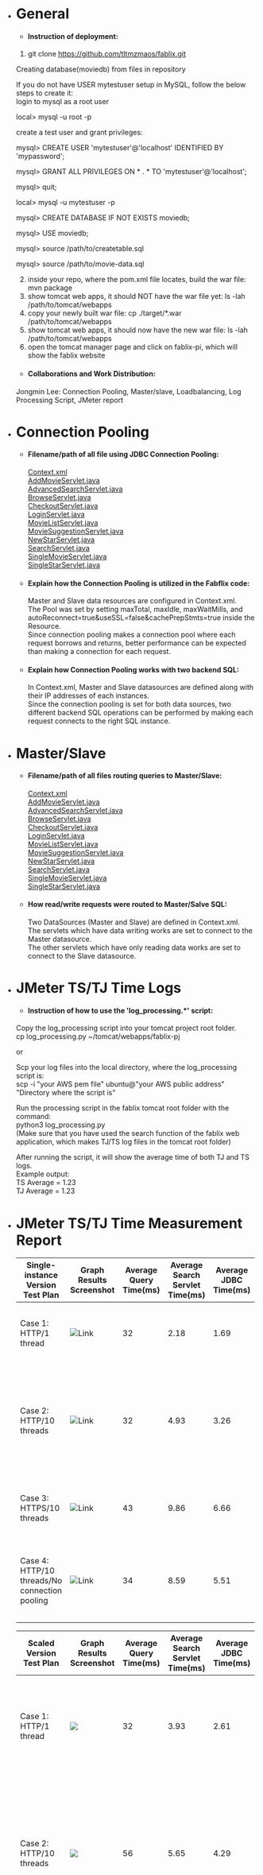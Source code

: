 - # General  
       
    - #### Instruction of deployment:
    1. git clone https://github.com/tltmzmaos/fablix.git
    
    Creating database(moviedb) from files in repository
    
    If you do not have USER mytestuser setup in MySQL, follow the below steps to create it:\
    login to mysql as a root user

    local> mysql -u root -p
    
    create a test user and grant privileges:

    mysql> CREATE USER 'mytestuser'@'localhost' IDENTIFIED BY 'mypassword';
    
    mysql> GRANT ALL PRIVILEGES ON * . * TO 'mytestuser'@'localhost';
    
    mysql> quit;
    
    local> mysql -u mytestuser -p
    
    mysql> CREATE DATABASE IF NOT EXISTS moviedb;
    
    mysql> USE moviedb;
    
    mysql> source /path/to/createtable.sql 
    
    mysql> source /path/to/movie-data.sql
    
    2. inside your repo, where the pom.xml file locates, build the war file:
    mvn package
    3. show tomcat web apps, it should NOT have the war file yet:
    ls -lah /path/to/tomcat/webapps
    4. copy your newly built war file:
    cp ./target/*.war /path/to/tomcat/webapps
    5. show tomcat web apps, it should now have the new war file:
    ls -lah /path/to/tomcat/webapps
    6. open the tomcat manager page and click on fablix-pi, which will show the fablix website
    
    - #### Collaborations and Work Distribution:  
    Jongmin Lee: Connection Pooling, Master/slave, Loadbalancing, Log Processing Script, JMeter report  
    
- # Connection Pooling  
    - #### Filename/path of all file using JDBC Connection Pooling:  
        [Context.xml](https://github.com/tltmzmaos/fablix/blob/master/fablix-web/web/META-INF/context.xml)  
        [AddMovieServlet.java](https://github.com/tltmzmaos/fablix/blob/master/fablix-web/src/AddMovieServlet.java)  
        [AdvancedSearchServlet.java](https://github.com/tltmzmaos/fablix/blob/master/fablix-web/src/AdvancedSearchServlet.java)  
        [BrowseServlet.java](https://github.com/tltmzmaos/fablix/blob/master/fablix-web/src/BrowseServlet.java)  
        [CheckoutServlet.java](https://github.com/tltmzmaos/fablix/blob/master/fablix-web/src/CheckoutServlet.java)  
        [LoginServlet.java](https://github.com/tltmzmaos/fablix/blob/master/fablix-web/src/LoginServlet.java)  
        [MovieListServlet.java](https://github.com/tltmzmaos/fablix/blob/master/fablix-web/src/MovieListServlet.java)  
        [MovieSuggestionServlet.java](https://github.com/tltmzmaos/fablix/blob/master/fablix-web/src/MovieSuggestionServlet.java)  
        [NewStarServlet.java](https://github.com/tltmzmaos/fablix/blob/master/fablix-web/src/NewStarServlet.java)  
        [SearchServlet.java](https://github.com/tltmzmaos/fablix/blob/master/fablix-web/src/SearchServlet.java)  
        [SingleMovieServlet.java](https://github.com/tltmzmaos/fablix/blob/master/fablix-web/src/SingleMovieServlet.java)  
        [SingleStarServlet.java](https://github.com/tltmzmaos/fablix/blob/master/fablix-web/src/SingleStarServlet.java)  
        
    - #### Explain how the Connection Pooling is utilized in the Fabflix code:  
        Master and Slave data resources are configured in Context.xml.  
        The Pool was set by setting maxTotal, maxIdle, maxWaitMills, and autoReconnect=true&amp;useSSL=false&amp;cachePrepStmts=true inside the Resource.  
        Since connection pooling makes a connection pool where each request borrows and returns, better performance can be expected than making a connection for each request.
        
          
    - #### Explain how Connection Pooling works with two backend SQL:  
        In Context.xml, Master and Slave datasources are defined along with their IP addresses of each instances.  
        Since the connection pooling is set for both data sources, two different backend SQL operations can be performed by making each request connects to the right SQL instance.
        
        
- # Master/Slave  
    - #### Filename/path of all files routing queries to Master/Slave:  
        [Context.xml](https://github.com/tltmzmaos/fablix/blob/master/fablix-web/web/META-INF/context.xml)  
        [AddMovieServlet.java](https://github.com/tltmzmaos/fablix/blob/master/fablix-web/src/AddMovieServlet.java)  
        [AdvancedSearchServlet.java](https://github.com/tltmzmaos/fablix/blob/master/fablix-web/src/AdvancedSearchServlet.java)  
        [BrowseServlet.java](https://github.com/tltmzmaos/fablix/blob/master/fablix-web/src/BrowseServlet.java)  
        [CheckoutServlet.java](https://github.com/tltmzmaos/fablix/blob/master/fablix-web/src/CheckoutServlet.java)  
        [LoginServlet.java](https://github.com/tltmzmaos/fablix/blob/master/fablix-web/src/LoginServlet.java)  
        [MovieListServlet.java](https://github.com/tltmzmaos/fablix/blob/master/fablix-web/src/MovieListServlet.java)  
        [MovieSuggestionServlet.java](https://github.com/tltmzmaos/fablix/blob/master/fablix-web/src/MovieSuggestionServlet.java)  
        [NewStarServlet.java](https://github.com/tltmzmaos/fablix/blob/master/fablix-web/src/NewStarServlet.java)  
        [SearchServlet.java](https://github.com/tltmzmaos/fablix/blob/master/fablix-web/src/SearchServlet.java)  
        [SingleMovieServlet.java](https://github.com/tltmzmaos/fablix/blob/master/fablix-web/src/SingleMovieServlet.java)  
        [SingleStarServlet.java](https://github.com/tltmzmaos/fablix/blob/master/fablix-web/src/SingleStarServlet.java)  
        
    - #### How read/write requests were routed to Master/Salve SQL:  
        Two DataSources (Master and Slave) are defined in Context.xml.  
        The servlets which have data writing works are set to connect to the Master datasource.  
        The other servlets which have only reading data works are set to connect to the Slave datasource.  
         
         
          
- # JMeter TS/TJ Time Logs  
    - #### Instruction of how to use the 'log_processing.*' script:  
    Copy the log_processing script into your tomcat project root folder.  
    cp log_processing.py ~/tomcat/webapps/fablix-pj   
      
    or  
      
    Scp your log files into the local directory, where the log_processing script is:  
    scp -i "your AWS pem file" ubuntu@"your AWS public address" "Directory where the script is"  
    
    Run the processing script in the fablix tomcat root folder with the command:  
    python3 log_processing.py  
    (Make sure that you have used the search function of the fablix web application, which makes TJ/TS log files in the tomcat root folder)  
      
    After running the script, it will show the average time of both TJ and TS logs.  
    Example output:  
    TS Average = 1.23  
    TJ Average = 1.23 
    

        
- # JMeter TS/TJ Time Measurement Report  
  | **Single-instance Version Test Plan**          | **Graph Results Screenshot** | **Average Query Time(ms)** | **Average Search Servlet Time(ms)** | **Average JDBC Time(ms)** | **Analysis** |
    |------------------------------------------------|------------------------------|----------------------------|-------------------------------------|---------------------------|--------------|
    | Case 1: HTTP/1 thread                          | ![Link](https://github.com/tltmzmaos/fablix/blob/master/img/single_case1.png)   | 32                         | 2.18                                  | 1.69                       | This case shows the fastest performance because there are no other connections to share the core of the computer.           |
    | Case 2: HTTP/10 threads                        | ![Link](https://github.com/tltmzmaos/fablix/blob/master/img/single_case2.png)   | 32                         | 4.93                                  | 3.26                        | This case is slower than the Case 1. Due to the nature of the TCP connection, the network speed may decrease as the number of users increases. However, the average query time is about the same as Case 1.           |
    | Case 3: HTTPS/10 threads                       | ![Link](https://github.com/tltmzmaos/fablix/blob/master/img/single_case3.png)   | 43                         | 9.86                                  | 6.66                    | HTTPS is always slower than HTTP in the same environment because it has encryption/decryption processes.           |
    | Case 4: HTTP/10 threads/No connection pooling  | ![Link](https://github.com/tltmzmaos/fablix/blob/master/img/single_case4.png)   | 34                         | 8.59                                  | 5.51                        | HTTP with no connection pooling is a little slower than HTTP with connection pooling because creating new connections for every request takes longer.          |

    | **Scaled Version Test Plan**                   | **Graph Results Screenshot** | **Average Query Time(ms)** | **Average Search Servlet Time(ms)** | **Average JDBC Time(ms)** | **Analysis** |
    |------------------------------------------------|------------------------------|----------------------------|-------------------------------------|---------------------------|--------------|
    | Case 1: HTTP/1 thread                          | ![](https://github.com/tltmzmaos/fablix/blob/master/img/scaled_case1.png)   | 32                         | 3.93                                 | 2.61                       | As the single instance test shows, a single thread is faster than multiple threads in the scaled version.           |
    | Case 2: HTTP/10 threads                        | ![](https://github.com/tltmzmaos/fablix/blob/master/img/scaled_case2.png)   | 56                         | 5.65                                 | 4.29                        | The case2 shows slower performance than case1. Due to the nature of the TCP connection, the network speed may decrease as the number of users increases.            |
    | Case 3: HTTP/10 threads/No connection pooling                        | ![](https://github.com/tltmzmaos/fablix/blob/master/img/scaled_case3.png)   | 37                         | 9.59                                 | 6.22                        | This case is the slowest one in the Scaled version test. Since the program has to create a connection for every request, it takes longer to finish the works of search servlets and JDBC connections.           |        
      
    * Results may vary depending on the status of AWS instances. The existing Fabflix AWS instance was used for single instance HTTPS case, and the rest were tested on new AWS instances (load balancer, master, slave, GCP load balancer)
